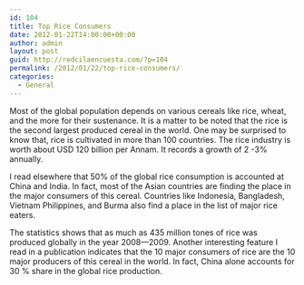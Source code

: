 ```yaml
---
id: 104
title: Top Rice Consumers
date: 2012-01-22T14:00:00+00:00
author: admin
layout: post
guid: http://redcilaencuesta.com/?p=104
permalink: /2012/01/22/top-rice-consumers/
categories:
  - General
---
```

Most of the global population depends on various cereals like rice, wheat, and the more for their sustenance. It is a matter to be noted that the rice is the second largest produced cereal in the world. One may be surprised to know that, rice is cultivated in more than 100 countries. The rice industry is worth about USD 120 billion per Annam. It records a growth of 2 -3% annually.

I read elsewhere that 50% of the global rice consumption is accounted at China and India. In fact, most of the Asian countries are finding the place in the major consumers of this cereal. Countries like Indonesia, Bangladesh, Vietnam Philippines, and Burma also find a place in the list of major rice eaters.

The statistics shows that as much as 435 million tones of rice was produced globally in the year 2008—2009. Another interesting feature I read in a publication indicates that the 10 major consumers of rice are the 10 major producers of this cereal in the world. In fact, China alone accounts for 30 % share in the global rice production.